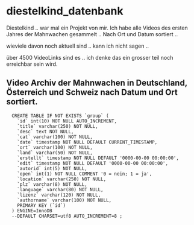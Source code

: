 # diestelkind_datenbank

Diestelkind .. war mal ein Projekt von mir. 
Ich habe alle Videos des ersten Jahres der Mahnwachen gesammelt .. 
Nach Ort und Datum sortiert .. 

wieviele davon noch aktuell sind .. kann ich nicht sagen .. 

über 4500 VideoLinks sind es .. ich denke das ein grosser teil noch erreichbar sein wird. 

## Video Archiv der Mahnwachen in Deutschland, Österreich und Schweiz nach Datum und Ort sortiert. 

 

      
      CREATE TABLE IF NOT EXISTS `group` (
        `id` int(10) NOT NULL AUTO_INCREMENT,
        `title` varchar(250) NOT NULL,
        `desc` text NOT NULL,
        `cat` varchar(100) NOT NULL,
        `date` timestamp NOT NULL DEFAULT CURRENT_TIMESTAMP,
        `ort` varchar(100) NOT NULL,
        `land` varchar(50) NOT NULL,
        `erstellt` timestamp NOT NULL DEFAULT '0000-00-00 00:00:00',
        `edit` timestamp NOT NULL DEFAULT '0000-00-00 00:00:00',
        `autorid` int(5) NOT NULL,
        `open` int(1) NOT NULL COMMENT '0 = nein; 1 = ja',
        `location` varchar(250) NOT NULL,
        `plz` varchar(8) NOT NULL,
        `language` varchar(80) NOT NULL,
        `lizenz` varchar(120) NOT NULL,
        `authorname` varchar(100) NOT NULL,
        PRIMARY KEY (`id`)
      ) ENGINE=InnoDB  
      --DEFAULT CHARSET=utf8 AUTO_INCREMENT=8 ;

 
